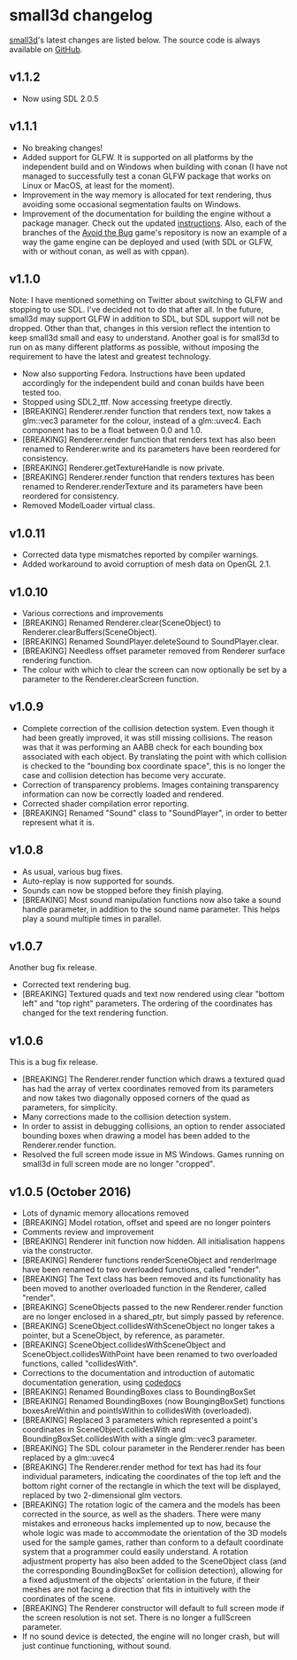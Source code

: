 small3d changelog
=================

[small3d](https://github.com/dimi309/small3d)'s latest changes are listed below. The source code is always available on [GitHub](https://github.com/dimi309/small3d).

v1.1.2
------

- Now using SDL 2.0.5

v1.1.1
------

- No breaking changes!
- Added support for GLFW. It is supported on all platforms by the independent build and on Windows when building with conan (I have not managed to successfully test a conan GLFW package that works on Linux or MacOS, at least for the moment).
- Improvement in the way memory is allocated for text rendering, thus avoiding some occasional segmentation faults on Windows.
- Improvement of the documentation for building the engine without a package manager. Check out the updated [instructions](https://github.com/dimi309/small3d/blob/master/BUILDING.md). Also, each of the branches of the [Avoid the Bug](https://github.com/dimi309/AvoidTheBug3D) game's repository is now an example of a way the game engine can be deployed and used (with SDL or GLFW, with or without conan, as well as with cppan).

v1.1.0
------

Note: I have mentioned something on Twitter about switching to GLFW and stopping to use SDL. I've decided not to do that after all. In the future, small3d may support GLFW in addition to SDL, but SDL support will not be dropped. Other than that, changes in this version reflect the intention to keep small3d small and easy to understand. Another goal is for small3d to run on as many different platforms as possible, without imposing the requirement to have the latest and greatest technology.

- Now also supporting Fedora. Instructions have been updated accordingly for the independent build and conan builds have been tested too.
- Stopped using SDL2_ttf. Now accessing freetype directly.
- [BREAKING] Renderer.render function that renders text, now takes a glm::vec3 parameter for the colour, instead of a glm::uvec4. Each component has to be a float between 0.0 and 1.0.
- [BREAKING] Renderer.render function that renders text has also been renamed to Renderer.write and its parameters have been reordered for consistency.
- [BREAKING] Renderer.getTextureHandle is now private.
- [BREAKING] Renderer.render function that renders textures has been renamed to Renderer.renderTexture and its parameters have been reordered for consistency.
- Removed ModelLoader virtual class.

v1.0.11
-------

- Corrected data type mismatches reported by compiler warnings.
- Added workaround to avoid corruption of mesh data on OpenGL 2.1.

v1.0.10
-------

- Various corrections and improvements
- [BREAKING] Renamed Renderer.clear(SceneObject) to Renderer.clearBuffers(SceneObject).
- [BREAKING] Renamed SoundPlayer.deleteSound to SoundPlayer.clear.
- [BREAKING] Needless offset parameter removed from Renderer surface rendering function.
- The colour with which to clear the screen can now optionally be set by a parameter to the Renderer.clearScreen function.

v1.0.9
------

- Complete correction of the collision detection system. Even though it had been greatly improved, it was still missing collisions. The reason was that it was performing an AABB check for each bounding box associated with each object. By translating the point with which collision is checked to the "bounding box coordinate space", this is no longer the case and collision detection has become very accurate.
- Correction of transparency problems. Images containing transparency information can now be correctly loaded and rendered.
- Corrected shader compilation error reporting.
- [BREAKING] Renamed "Sound" class to "SoundPlayer", in order to better represent what it is.

v1.0.8
------

- As usual, various bug fixes.
- Auto-replay is now supported for sounds. 
- Sounds can now be stopped before they finish playing.
- [BREAKING] Most sound manipulation functions now also take a sound handle parameter, in addition to the sound name parameter. This helps play a sound multiple times in parallel. 

v1.0.7
------
Another bug fix release.

- Corrected text rendering bug.
- [BREAKING] Textured quads and text now rendered using clear "bottom left" and "top right" parameters. The ordering of the coordinates has changed for the text rendering function.

v1.0.6
------

This is a bug fix release.

- [BREAKING] The Renderer.render function which draws a textured quad has had the array of vertex coordinates removed from its parameters and now takes two diagonally opposed corners of the quad as parameters, for simplicity.
- Many corrections made to the collision detection system.
- In order to assist in debugging collisions, an option to render associated bounding boxes when drawing a model has been added to the Renderer.render function.
- Resolved the full screen mode issue in MS Windows. Games running on small3d in full screen mode are no longer "cropped".

v1.0.5 (October 2016)
---------------------

- Lots of dynamic memory allocations removed
- [BREAKING] Model rotation, offset and speed are no longer pointers
- Comments review and improvement
- [BREAKING] Renderer init function now hidden. All initialisation happens via the constructor.
- [BREAKING] Renderer functions renderSceneObject and renderImage have been renamed to two overloaded functions, called "render".
- [BREAKING] The Text class has been removed and its functionality has been moved to another overloaded function in the Renderer, called "render".
- [BREAKING] SceneObjects passed to the new Renderer.render function are no longer enclosed in a shared_ptr, but simply passed by reference.
- [BREAKING] SceneObject.collidesWithSceneObject no longer takes a pointer, but a SceneObject, by reference, as parameter.
- [BREAKING] SceneObject.collidesWithSceneObject and SceneObject.collidesWithPoint have been renamed to two overloaded functions, called "collidesWith".
- Corrections to the documentation and introduction of automatic documentation generation, using [codedocs](https://codedocs.xyz/dimi309/small3d/annotated.html)
- [BREAKING] Renamed BoundingBoxes class to BoundingBoxSet
- [BREAKING] Renamed BoundingBoxes (now BoungingBoxSet) functions boxesAreWithin and pointIsWithin to collidesWith (overloaded).
- [BREAKING] Replaced 3 parameters which represented a point's coordinates in SceneObject.collidesWith and BoundingBoxSet.collidesWith with a single glm::vec3 parameter.
- [BREAKING] The SDL colour parameter in the Renderer.render has been replaced by a glm::uvec4
- [BREAKING] The Renderer.render method for text has had its four individual parameters, indicating the coordinates of the top left and the bottom right corner of the rectangle in which the text will be displayed, replaced by two 2-dimensional glm vectors.
- [BREAKING] The rotation logic of the camera and the models has been corrected in the source, as well as the shaders. There were many mistakes and erroneous hacks implemented up to now, because the whole logic was made to accommodate the orientation of the 3D models used for the sample games, rather than conform to a default coordinate system that a programmer could easily understand. A rotation adjustment property has also been added to the SceneObject class (and the corresponding BoundingBoxSet for collision detection), allowing for a fixed adjustment of the objects' orientation in the future, if their meshes are not facing a direction that fits in intuitively with the coordinates of the scene.
- [BREAKING] The Renderer constructor will default to full screen mode if the screen resolution is not set. There is no longer a fullScreen parameter.
- If no sound device is detected, the engine will no longer crash, but will just continue functioning, without sound.
